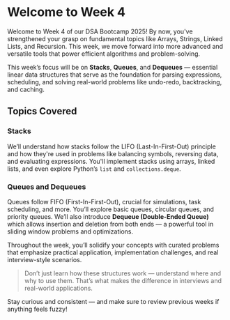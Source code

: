 # Welcome to Week 4

Welcome to Week 4 of our DSA Bootcamp 2025! By now, you've strengthened your grasp on fundamental topics like Arrays, Strings, Linked Lists, and Recursion. This week, we move forward into more advanced and versatile tools that power efficient algorithms and problem-solving.

This week’s focus will be on **Stacks**, **Queues**, and **Dequeues** — essential linear data structures that serve as the foundation for parsing expressions, scheduling, and solving real-world problems like undo-redo, backtracking, and caching.

## Topics Covered

### Stacks
We’ll understand how stacks follow the LIFO (Last-In-First-Out) principle and how they're used in problems like balancing symbols, reversing data, and evaluating expressions. You'll implement stacks using arrays, linked lists, and even explore Python’s `list` and `collections.deque`.

### Queues and Dequeues
Queues follow FIFO (First-In-First-Out), crucial for simulations, task scheduling, and more. You’ll explore basic queues, circular queues, and priority queues. We’ll also introduce **Dequeue (Double-Ended Queue)** which allows insertion and deletion from both ends — a powerful tool in sliding window problems and optimizations.

Throughout the week, you’ll solidify your concepts with curated problems that emphasize practical application, implementation challenges, and real interview-style scenarios.

> Don’t just learn how these structures work — understand where and why to use them. That’s what makes the difference in interviews and real-world applications.

Stay curious and consistent — and make sure to review previous weeks if anything feels fuzzy!


